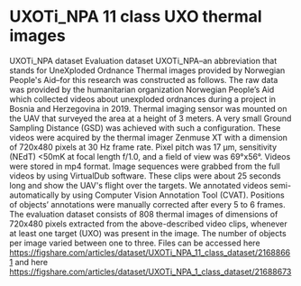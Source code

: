 # UXOTi_NPA 11 class UXO thermal images
UXOTi_NPA dataset
Evaluation dataset UXOTi_NPA–an abbreviation that stands for UneXploded Ordnance Thermal images provided by Norwegian People's Aid–for this research was constructed as follows. The raw data was provided by the humanitarian organization Norwegian People’s Aid which collected videos about unexploded ordnances during a project in Bosnia and Herzegovina in 2019. Thermal imaging sensor was mounted on the UAV that surveyed the area at a height of 3 meters. A very small Ground Sampling Distance (GSD) was achieved with such a configuration. These videos were acquired by the thermal imager Zenmuse XT with a dimension of 720x480 pixels at 30 Hz frame rate. Pixel pitch was 17 μm, sensitivity (NEdT) <50mK at focal length f/1.0, and a field of view was 69°x56°. Videos were stored in mp4 format. Image sequences were grabbed from the full videos by using VirtualDub software. These clips were about 25 seconds long and show the UAV's flight over the targets. We annotated videos semi-automatically by using Computer Vision Annotation Tool (CVAT). Positions of objects’ annotations were manually corrected after every 5 to 6 frames. The evaluation dataset consists of 808 thermal images of dimensions of 720x480 pixels extracted from the above-described video clips, whenever at least one target (UXO) was present in the image. The number of objects per image varied between one to three. 
Files can be accessed here https://figshare.com/articles/dataset/UXOTi_NPA_11_class_dataset/21688661 and here https://figshare.com/articles/dataset/UXOTi_NPA_1_class_dataset/21688673
